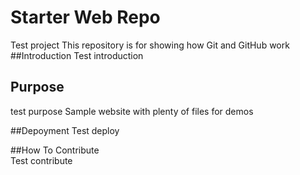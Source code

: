 # Starter Web Repo
Test project
This repository is for showing how Git and GitHub work
##Introduction
Test introduction

## Purpose
test purpose
Sample website with plenty of files for demos

##Depoyment
Test deploy

##How To Contribute 	
Test contribute